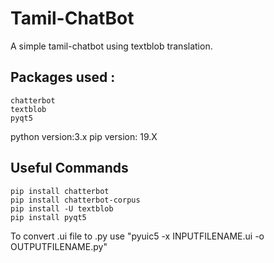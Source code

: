 # Tamil-ChatBot
A simple tamil-chatbot using textblob translation.

## Packages used :
    chatterbot
    textblob
    pyqt5
    
   python version:3.x
   pip version: 19.X
    
## Useful Commands
    pip install chatterbot
    pip install chatterbot-corpus
    pip install -U textblob
    pip install pyqt5
To convert .ui file to .py use
    "pyuic5 -x INPUTFILENAME.ui -o OUTPUTFILENAME.py"
    


